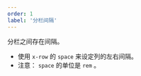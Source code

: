 ```yaml
---
order: 1
label: '分栏间隔'
---
```


分栏之间存在间隔。

- 使用 `x-row` 的 `space` 来设定列的左右间隔。
- 注意： `space` 的单位是 `rem` 。

